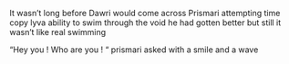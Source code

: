 It wasn’t long before Dawri would come across Prismari attempting time copy lyva ability to swim through the void he had gotten better but still it wasn’t like real swimming 

“Hey you ! Who are you ! “ prismari asked with a smile and a wave